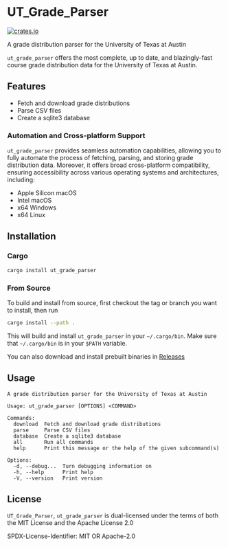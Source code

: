 # UT_Grade_Parser

[![crates.io](https://img.shields.io/crates/v/ut_grade_parser)](https://crates.io/crates/ut_grade_parser)

A grade distribution parser for the University of Texas at Austin

`ut_grade_parser` offers the most complete, up to date, and blazingly-fast course grade distribution data for the University of Texas at Austin.

## Features

-   Fetch and download grade distributions
-   Parse CSV files
-   Create a sqlite3 database

### Automation and Cross-platform Support

`ut_grade_parser` provides seamless automation capabilities, allowing you to fully automate the process of fetching, parsing, and storing grade distribution data. Moreover, it offers broad cross-platform compatibility, ensuring accessibility across various operating systems and architectures, including:

-   Apple Silicon macOS
-   Intel macOS
-   x64 Windows
-   x64 Linux

## Installation

### Cargo

```sh
cargo install ut_grade_parser
```

### From Source

To build and install from source, first checkout the tag or branch you want to install, then run

```sh
cargo install --path .
```

This will build and install `ut_grade_parser` in your `~/.cargo/bin`. Make sure that `~/.cargo/bin` is in your `$PATH` variable.

You can also download and install prebuilt binaries in [Releases](https://github.com/doprz/UT_Grade_Parser/releases)

## Usage

```
A grade distribution parser for the University of Texas at Austin

Usage: ut_grade_parser [OPTIONS] <COMMAND>

Commands:
  download  Fetch and download grade distributions
  parse     Parse CSV files
  database  Create a sqlite3 database
  all       Run all commands
  help      Print this message or the help of the given subcommand(s)

Options:
  -d, --debug...  Turn debugging information on
  -h, --help      Print help
  -V, --version   Print version
```

## License

`UT_Grade_Parser`, `ut_grade_parser` is dual-licensed under the terms of both the MIT License and the Apache License 2.0

SPDX-License-Identifier: MIT OR Apache-2.0
